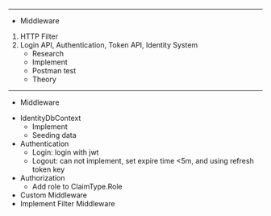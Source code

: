 ------------------------------------------------------------------------------
* Middleware
1. HTTP Filter
2. Login API, Authentication, Token API, Identity System
	- Research
	- Implement
	- Postman test
	- Theory
	
------------------------------------------------------------------------------
* Middleware
- IdentityDbContext
	+ Implement
	+ Seeding data
- Authentication
	- Login: login with jwt
	- Logout: can not implement, set expire time <5m, and using refresh token key
- Authorization
	- Add role to ClaimType.Role
- Custom Middleware
- Implement Filter Middleware